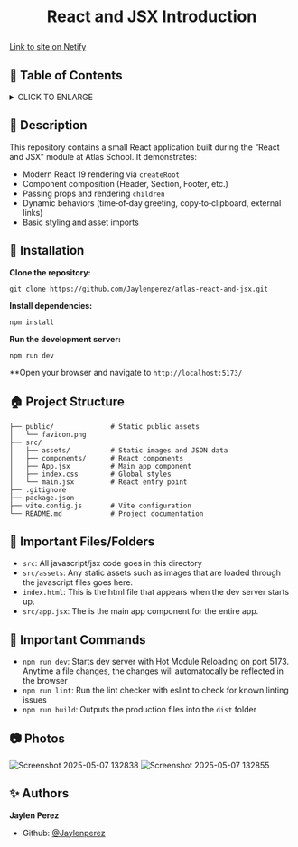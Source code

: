 # <p align="center">React and JSX Introduction</p>
[Link to site on Netify](https://atlas-react-and-jsx-j-perez.netlify.app/)


## :bookmark: Table of Contents

<details>
        <summary>
        CLICK TO ENLARGE
        </summary>
        :memo: <a href="#description">Description</a>
        <br>
        :wrench: <a href="#installation">Installation</a>
        <br>
        :house: <a href="#project-structure">Project Structure</a>
        <br>
        :file_folder: <a href="#files">Important Files/Folders</a>
        <br>
        :mega: <a href="#commands">Important Commands</a>
        <br>
        :mega: <a href="#photos">Photos</a>
        <br>
        :sparkles: <a href="#authors">Authors</a>
</details>

## :memo: <span id="description">Description</span>

This repository contains a small React application built during the “React and JSX” module at Atlas School. It demonstrates:

- Modern React 19 rendering via `createRoot`
- Component composition (Header, Section, Footer, etc.)
- Passing props and rendering `children`
- Dynamic behaviors (time‑of‑day greeting, copy‑to‑clipboard, external links)
- Basic styling and asset imports

## :wrench: <span id="installation">Installation</span>

**Clone the repository:**

`git clone https://github.com/Jaylenperez/atlas-react-and-jsx.git`

**Install dependencies:**

`npm install`

**Run the development server:**

`npm run dev`

**Open your browser and navigate to `http://localhost:5173/`

## :house: <span id="project-structure">Project Structure</span>

```plaintext
├── public/              # Static public assets
│   └── favicon.png
├── src/
│   ├── assets/          # Static images and JSON data
│   ├── components/      # React components
│   ├── App.jsx          # Main app component
│   ├── index.css        # Global styles
│   └── main.jsx         # React entry point
├── .gitignore
├── package.json
├── vite.config.js       # Vite configuration
└── README.md            # Project documentation
```
## :file_folder: <span id="files">Important Files/Folders</span>

- `src`: All javascript/jsx code goes in this directory
- `src/assets`: Any static assets such as images that are loaded through the javascript files goes here.
- `index.html`: This is the html file that appears when the dev server starts up.
- `src/app.jsx`: The is the main app component for the entire app.

## :mega: <span id="commands">Important Commands</span>

- `npm run dev`: Starts dev server with Hot Module Reloading on port 5173. Anytime a file changes, the changes will automatocally be reflected in the browser
- `npm run lint`: Run the lint checker with eslint to check for known linting issues
- `npm run build`: Outputs the production files into the `dist` folder

## :camera: <span id="photos">Photos</span>

![Screenshot 2025-05-07 132838](https://github.com/user-attachments/assets/c0986093-c0e1-4749-b7b2-2ddcb96fdfff)
![Screenshot 2025-05-07 132855](https://github.com/user-attachments/assets/20a215fa-0dd9-4af2-ab2f-6b7e14c53741)



## :sparkles: <span id="authors">Authors</span>

**Jaylen Perez**

- Github: [@Jaylenperez](https://github.com/Jaylenperez)

